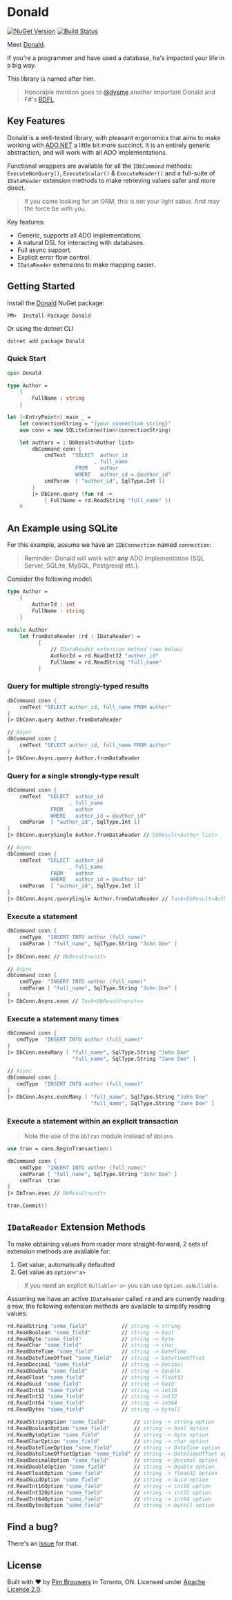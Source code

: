 # Donald

[![NuGet Version](https://img.shields.io/nuget/v/Donald.svg)](https://www.nuget.org/packages/Donald)
[![Build Status](https://travis-ci.org/pimbrouwers/Donald.svg?branch=master)](https://travis-ci.org/pimbrouwers/Donald)

Meet [Donald](https://en.wikipedia.org/wiki/Donald_D._Chamberlin). 

If you're a programmer and have used a database, he's impacted your life in a big way. 

This library is named after him.

> Honorable mention goes to [@dysme](https://github.com/dsyme) another important Donald and F#'s [BDFL](https://en.wikipedia.org/wiki/Benevolent_dictator_for_life).

## Key Features

Donald is a well-tested library, with pleasant ergonomics that aims to make working with [ADO.NET](https://docs.microsoft.com/en-us/dotnet/framework/data/adonet/ado-net-overview) a little bit more succinct. It is an entirely generic abstraction, and will work with all ADO implementations.

Functional wrappers are available for all the `IDbCommand` methods: `ExecuteNonQuery()`, `ExecuteScalar()` & `ExecuteReader()` and a full-suite of `IDataReader` extension methods to make retrieving values safer and more direct.

> If you came looking for an ORM, this is not your light saber. And may the force be with you.

Key features:

- Generic, supports all ADO implementations.
- A natural DSL for interacting with databases.
- Full async support.
- Explicit error flow control.
- `IDataReader` extensions to make mapping easier.

## Getting Started

Install the [Donald](https://www.nuget.org/packages/Donald/) NuGet package:

```
PM>  Install-Package Donald
```

Or using the dotnet CLI
```cmd
dotnet add package Donald
```

### Quick Start

```fsharp
open Donald

type Author = 
    {
        FullName : string
    }

let [<EntryPoint>] main _ = 
    let connectionString = "{your connection string}"
    use conn = new SQLiteConnection(connectionString)

    let authors = : DbResult<Author list>
        dbCommand conn {
            cmdText  "SELECT  author_id
                            , full_name 
                      FROM    author 
                      WHERE   author_id = @author_id"
            cmdParam  [ "author_id", SqlType.Int 1]
        }
        |> DbConn.query (fun rd -> 
            { FullName = rd.ReadString "full_name" })
    0
```

## An Example using SQLite

For this example, assume we have an `IDbConnection` named `connection`:

> Reminder: Donald will work with __any__ ADO implementation (SQL Server, SQLite, MySQL, Postgresql etc.).

Consider the following model:

```fsharp
type Author = 
    {
        AuthorId : int
        FullName : string
    }
    
module Author
    let fromDataReader (rd : IDataReader) = 
          {
              // IDataReader extension method (see below)
              AuthorId = rd.ReadInt32 "author_id"
              FullName = rd.ReadString "full_name"
          }
```

### Query for multiple strongly-typed results

```fsharp
dbCommand conn {
    cmdText "SELECT author_id, full_name FROM author"
}
|> DbConn.query Author.fromDataReader

// Async
dbCommand conn {
    cmdText "SELECT author_id, full_name FROM author"
}
|> DbConn.Async.query Author.fromDataReader
```

### Query for a single strongly-type result

```fsharp
dbCommand conn {
    cmdText  "SELECT  author_id
                    , full_name 
              FROM    author 
              WHERE   author_id = @author_id"
    cmdParam  [ "author_id", SqlType.Int 1]
} 
|> DbConn.querySingle Author.fromDataReader // DbResult<Author list>

// Async
dbCommand conn {
    cmdText  "SELECT  author_id
                    , full_name 
              FROM    author 
              WHERE   author_id = @author_id"
    cmdParam  [ "author_id", SqlType.Int 1]
} 
|> DbConn.Async.querySingle Author.fromDataReader // Task<DbResult<Author list>>
```

### Execute a statement

```fsharp
dbCommand conn {
    cmdType  "INSERT INTO author (full_name)"
    cmdParam [ "full_name", SqlType.String "John Doe" ]
}
|> DbConn.exec // DbResult<unit>

// Async
dbCommand conn {
    cmdType  "INSERT INTO author (full_name)"
    cmdParam [ "full_name", SqlType.String "John Doe" ]
}
|> DbConn.Async.exec // Task<DbResult<unit>>
```

### Execute a statement many times

```fsharp
dbCommand conn {
   cmdType  "INSERT INTO author (full_name)" 
}
|> DbConn.exexMany [ "full_name", SqlType.String "John Doe"
                     "full_name", SqlType.String "Jane Doe" ]

// Async
dbCommand conn {
   cmdType  "INSERT INTO author (full_name)" 
}
|> DbConn.Async.execMany [ "full_name", SqlType.String "John Doe"
                           "full_name", SqlType.String "Jane Doe" ]                           
```

### Execute a statement within an explicit transaction

> Note the use of the `DbTran` module instead of `DbConn`.

```fsharp
use tran = conn.BeginTransaction()

dbCommand conn {
    cmdType  "INSERT INTO author (full_name)"
    cmdParam [ "full_name", SqlType.String "John Doe" ]
    cmdTran  tran
}
|> DbTran.exec // DbResult<unit>

tran.Commit()
```

## `IDataReader` Extension Methods

To make obtaining values from reader more straight-forward, 2 sets of extension methods are available for:
1. Get value, automatically defaulted
2. Get value as `option<'a>`

> If you need an explicit `Nullable<'a>` you can use `Option.asNullable`.

Assuming we have an active `IDataReader` called `rd` and are currently reading a row, the following extension methods are available to simplify reading values:

```fsharp
rd.ReadString "some_field"           // string -> string
rd.ReadBoolean "some_field"          // string -> bool
rd.ReadByte "some_field"             // string -> byte
rd.ReadChar "some_field"             // string -> char
rd.ReadDateTime "some_field"         // string -> DateTime
rd.ReadDateTimeOffset "some_field"   // string -> DateTimeOffset
rd.ReadDecimal "some_field"          // string -> Decimal
rd.ReadDouble "some_field"           // string -> Double
rd.ReadFloat "some_field"            // string -> float32
rd.ReadGuid "some_field"             // string -> Guid
rd.ReadInt16 "some_field"            // string -> int16
rd.ReadInt32 "some_field"            // string -> int32
rd.ReadInt64 "some_field"            // string -> int64
rd.ReadBytes "some_field"            // string -> byte[]

rd.ReadStringOption "some_field"         // string -> string option
rd.ReadBooleanOption "some_field"        // string -> bool option
rd.ReadByteOption "some_field"           // string -> byte option
rd.ReadCharOption "some_field"           // string -> char option
rd.ReadDateTimeOption "some_field"       // string -> DateTime option
rd.ReadDateTimeOffsetOption "some_field" // string -> DateTimeOffset option
rd.ReadDecimalOption "some_field"        // string -> Decimal option
rd.ReadDoubleOption "some_field"         // string -> Double option
rd.ReadFloatOption "some_field"          // string -> float32 option
rd.ReadGuidOption "some_field"           // string -> Guid option
rd.ReadInt16Option "some_field"          // string -> int16 option
rd.ReadInt32Option "some_field"          // string -> int32 option
rd.ReadInt64Option "some_field"          // string -> int64 option
rd.ReadBytesOption "some_field"          // string -> byte[] option
```

## Find a bug?

There's an [issue](https://github.com/pimbrouwers/Donald/issues) for that.

## License

Built with ♥ by [Pim Brouwers](https://github.com/pimbrouwers) in Toronto, ON. Licensed under [Apache License 2.0](https://github.com/pimbrouwers/Donald/blob/master/LICENSE).
